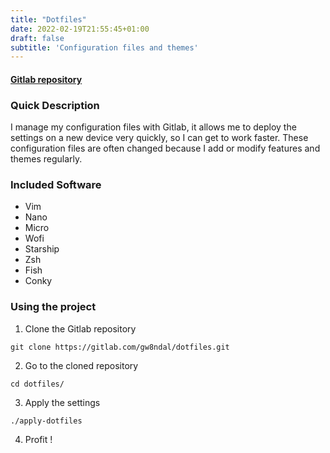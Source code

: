 ```yaml
---
title: "Dotfiles"
date: 2022-02-19T21:55:45+01:00
draft: false
subtitle: 'Configuration files and themes'
---
```


#### [Gitlab repository](https://gitlab.com/gw8ndal/dotfiles)

### Quick Description

I manage my configuration files with Gitlab, it allows me to deploy the settings on a new device very quickly, so I can get to work faster. These configuration files are often changed because I add or modify features and themes regularly.

### Included Software

- Vim
- Nano
- Micro
- Wofi
- Starship
- Zsh
- Fish
- Conky

### Using the project

1. Clone the Gitlab repository

```git clone https://gitlab.com/gw8ndal/dotfiles.git```

2. Go to the cloned repository

```cd dotfiles/```

3. Apply the settings

```./apply-dotfiles```

4. Profit !
